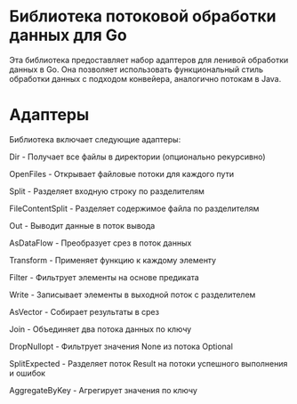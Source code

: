 # Библиотека потоковой обработки данных для Go
Эта библиотека предоставляет набор адаптеров для ленивой обработки данных в Go. Она позволяет использовать функциональный стиль обработки данных с подходом конвейера, аналогично потокам в Java.
# Адаптеры
 Библиотека включает следующие адаптеры:
 
Dir - Получает все файлы в директории (опционально рекурсивно)

OpenFiles - Открывает файловые потоки для каждого пути

Split - Разделяет входную строку по разделителям

FileContentSplit - Разделяет содержимое файла по разделителям

Out - Выводит данные в поток вывода

AsDataFlow - Преобразует срез в поток данных

Transform - Применяет функцию к каждому элементу

Filter - Фильтрует элементы на основе предиката

Write - Записывает элементы в выходной поток с разделителем

AsVector - Собирает результаты в срез

Join - Объединяет два потока данных по ключу

DropNullopt - Фильтрует значения None из потока Optional

SplitExpected - Разделяет поток Result на потоки успешного выполнения и ошибок

AggregateByKey - Агрегирует значения по ключу
